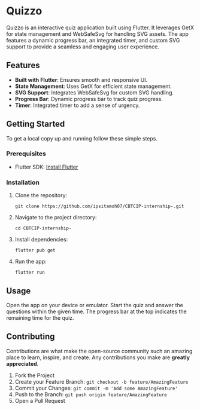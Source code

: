 <h1>Quizzo</h1>
<p>Quizzo is an interactive quiz application built using Flutter. It leverages GetX for state management and WebSafeSvg for handling SVG assets. The app features a dynamic progress bar, an integrated timer, and custom SVG support to provide a seamless and engaging user experience.</p>

<h2>Features</h2>
<ul>
  <li><strong>Built with Flutter</strong>: Ensures smooth and responsive UI.</li>
  <li><strong>State Management</strong>: Uses GetX for efficient state management.</li>
  <li><strong>SVG Support</strong>: Integrates WebSafeSvg for custom SVG handling.</li>
  <li><strong>Progress Bar</strong>: Dynamic progress bar to track quiz progress.</li>
  <li><strong>Timer</strong>: Integrated timer to add a sense of urgency.</li>
</ul>

<h2>Getting Started</h2>
<p>To get a local copy up and running follow these simple steps.</p>

<h3>Prerequisites</h3>
<ul>
  <li>Flutter SDK: <a href="https://flutter.dev/docs/get-started/install">Install Flutter</a></li>
</ul>

<h3>Installation</h3>
<ol>
  <li>Clone the repository:
    <pre><code>git clone https://github.com/ipsitamoh07/CBTCIP-internship-.git</code></pre>
  </li>
  <li>Navigate to the project directory:
    <pre><code>cd CBTCIP-internship-</code></pre>
  </li>
  <li>Install dependencies:
    <pre><code>flutter pub get</code></pre>
  </li>
  <li>Run the app:
    <pre><code>flutter run</code></pre>
  </li>
</ol>

<h2>Usage</h2>
<p>Open the app on your device or emulator. Start the quiz and answer the questions within the given time. The progress bar at the top indicates the remaining time for the quiz.</p>

<h2>Contributing</h2>
<p>Contributions are what make the open-source community such an amazing place to learn, inspire, and create. Any contributions you make are <strong>greatly appreciated</strong>.</p>
<ol>
  <li>Fork the Project</li>
  <li>Create your Feature Branch: <code>git checkout -b feature/AmazingFeature</code></li>
  <li>Commit your Changes: <code>git commit -m 'Add some AmazingFeature'</code></li>
  <li>Push to the Branch: <code>git push origin feature/AmazingFeature</code></li>
  <li>Open a Pull Request</li>
</ol>


